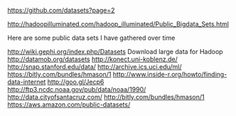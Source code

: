 https://github.com/datasets?page=2

http://hadoopilluminated.com/hadoop_illuminated/Public_Bigdata_Sets.html



Here are some public data sets I have gathered over time

http://wiki.gephi.org/index.php/Datasets
Download large data for Hadoop
http://datamob.org/datasets
http://konect.uni-koblenz.de/
http://snap.stanford.edu/data/
http://archive.ics.uci.edu/ml/
https://bitly.com/bundles/hmason/1
http://www.inside-r.org/howto/finding-data-internet
http://goo.gl/Jecp6
http://ftp3.ncdc.noaa.gov/pub/data/noaa/1990/
http://data.cityofsantacruz.com/
http://bitly.com/bundles/hmason/1
https://aws.amazon.com/public-datasets/